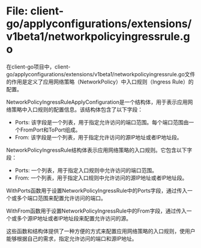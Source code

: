 # File: client-go/applyconfigurations/extensions/v1beta1/networkpolicyingressrule.go

在client-go项目中，client-go/applyconfigurations/extensions/v1beta1/networkpolicyingressrule.go文件的作用是定义了应用网络策略（NetworkPolicy）中入口规则（Ingress Rule）的配置。

NetworkPolicyIngressRuleApplyConfiguration是一个结构体，用于表示应用网络策略中入口规则的配置信息。该结构体包含了以下字段：

- Ports: 该字段是一个列表，用于指定允许访问的端口范围。每个端口范围由一个FromPort和ToPort组成。
- From: 该字段是一个列表，用于指定允许访问的源IP地址或者IP地址段。

NetworkPolicyIngressRule结构体表示应用网络策略的入口规则。它包含以下字段：

- Ports: 一个列表，用于指定入口规则中允许访问的端口范围。
- From: 一个列表，用于指定入口规则中允许访问的源IP地址或者IP地址段。

WithPorts函数用于设置NetworkPolicyIngressRule中的Ports字段，通过传入一个或多个端口范围来配置允许访问的端口。

WithFrom函数用于设置NetworkPolicyIngressRule中的From字段，通过传入一个或多个源IP地址或者IP地址段来配置允许访问的源。

这些函数和结构体提供了一种方便的方式来配置应用网络策略的入口规则，使用户能够根据自己的需求，指定允许访问的端口和源IP地址。

